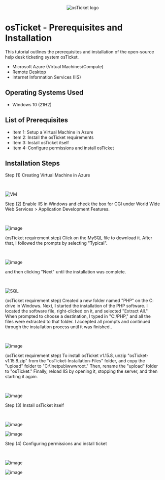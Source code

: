 <p align="center">
<img src="https://i.imgur.com/Clzj7Xs.png" alt="osTicket logo"/>
</p>

<h1>osTicket - Prerequisites and Installation</h1>
This tutorial outlines the prerequisites and installation of the open-source help desk ticketing system osTicket.<br />


- Microsoft Azure (Virtual Machines/Compute)
- Remote Desktop
- Internet Information Services (IIS)

<h2>Operating Systems Used </h2>

- Windows 10</b> (21H2)

<h2>List of Prerequisites</h2>

- Item 1: Setup a Virtual Machine in Azure
- Item 2: Install the osTicket requirements 
- Item 3: Install osTicket itself
- Item 4: Configure permissions and install osTicket

<h2>Installation Steps</h2>
<p>
 Step (1) Creating Virtual Machine in Azure
</p>
<br/>

![VM](https://github.com/user-attachments/assets/0ee67b0b-b96a-475c-879c-ef7567491309)

<p>
Step (2) Enable IIS in Windows and check the box for CGI under World Wide Web Services > Application Development Features.
</p>
<br />

![image](https://github.com/user-attachments/assets/54f8b2fc-c3d6-48b4-87f9-d4d257bdbbfe)

<p>(osTicket requirement step) Click on the MySQL file to download it. After that, I followed the prompts by selecting "Typical". 
</p>
<br/>

![image](https://github.com/user-attachments/assets/f22d4448-b57a-4a8f-b779-bb3f9a7b3852)

<p>
 and then clicking "Next" until the installation was complete.
</p>
<br/>

![SQL](https://github.com/user-attachments/assets/4585eabe-c5b3-419a-8a51-69c392355529)

<p>  
(osTicket requirement step) Created a new folder named "PHP" on the C: drive in Windows. Next, I started the installation of the PHP software. I located the software file, right-clicked on it, and selected "Extract All." When prompted to choose a destination, I typed in "C:/PHP," and all the files were extracted to that folder. I accepted all prompts and continued through the installation process until it was finished..
</p>
<br />

![image](https://github.com/user-attachments/assets/f281b579-fb4f-49ee-8fe9-edb9430f1e49)

<p>
(osTicket requirement step) To install osTicket v1.15.8, unzip "osTicket-v1.15.8.zip" from the "osTicket-Installation-Files" folder, and copy the "upload" folder to "C:\inetpub\wwwroot." Then, rename the "upload" folder to "osTicket." Finally, reload IIS by opening it, stopping the server, and then starting it again.
</p>
<br/>

![image](https://github.com/user-attachments/assets/1ae80ddc-b9eb-4ea5-a6d7-8b2d4f9bdf40)

<p>Step (3) Install osTicket itself</p>
<br/>

![image](https://github.com/user-attachments/assets/b3cd7f09-81b9-4b41-9db5-4924130d5904)

![image](https://github.com/user-attachments/assets/b00e18dc-f7cc-47ca-acd3-74fdd9c7b586)

<p> Step (4) Configuring permissions and install ticket</p>
<br/>

![image](https://github.com/user-attachments/assets/cf8902f1-50ef-48ac-ae52-2517e3e1f279)

![image](https://github.com/user-attachments/assets/408587fb-d8e5-4fb3-902d-5775f673cf5e)



